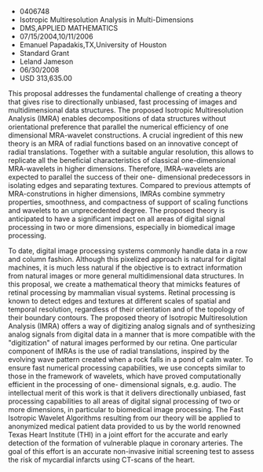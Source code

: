 
* 0406748
* Isotropic Multiresolution Analysis in Multi-Dimensions
* DMS,APPLIED MATHEMATICS
* 07/15/2004,10/11/2006
* Emanuel Papadakis,TX,University of Houston
* Standard Grant
* Leland Jameson
* 06/30/2008
* USD 313,635.00

This proposal addresses the fundamental challenge of creating a theory that
gives rise to directionally unbiased, fast processing of images and
multidimensional data structures. The proposed Isotropic Multiresolution
Analysis (IMRA) enables decompositions of data structures without orientational
preference that parallel the numerical efficiency of one dimensional MRA-wavelet
constructions. A crucial ingredient of this new theory is an MRA of radial
functions based on an innovative concept of radial translations. Together with a
suitable angular resolution, this allows to replicate all the beneficial
characteristics of classical one-dimensional MRA-wavelets in higher dimensions.
Therefore, IMRA-wavelets are expected to parallel the success of their one-
dimensional predecessors in isolating edges and separating textures. Compared to
previous attempts of MRA-construtions in higher dimensions, IMRAs combine
symmetry properties, smoothness, and compactness of support of scaling functions
and wavelets to an unprecedented degree. The proposed theory is anticipated to
have a significant impact on all areas of digital signal processing in two or
more dimensions, especially in biomedical image processing.

To date, digital image processing systems commonly handle data in a row and
column fashion. Although this pixelized approach is natural for digital
machines, it is much less natural if the objective is to extract information
from natural images or more general multidimensional data structures. In this
proposal, we create a mathematical theory that mimicks features of retinal
processing by mammalian visual systems. Retinal processing is known to detect
edges and textures at different scales of spatial and temporal resolution,
regardless of their orientation and of the topology of their boundary contours.
The proposed theory of Isotropic Multiresolution Analysis (IMRA) offers a way of
digitizing analog signals and of synthesizing analog signals from digital data
in a manner that is more compatible with the "digitization" of natural images
performed by our retina. One particular component of IMRAs is the use of radial
translations, inspired by the evolving wave pattern created when a rock falls in
a pond of calm water. To ensure fast numerical processing capabilities, we use
concepts similar to those in the framework of wavelets, which have proved
computationally efficient in the processing of one- dimensional signals, e.g.
audio. The intellectual merit of this work is that it delivers directionally
unbiased, fast processing capabilities to all areas of digital signal processing
of two or more dimensions, in particular to biomedical image processing. The
Fast Isotropic Wavelet Algorithms resulting from our theory will be applied to
anonymized medical patient data provided to us by the world renowned Texas Heart
Institute (THI) in a joint effort for the accurate and early detection of the
formation of vulnerable plaque in coronary arteries. The goal of this effort is
an accurate non-invasive initial screening test to assess the risk of mycardial
infarcts using CT-scans of the heart.


